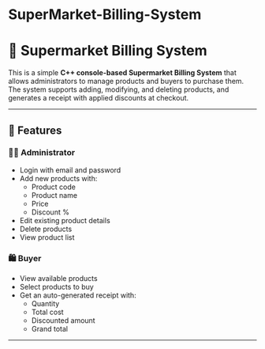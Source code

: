 # SuperMarket-Billing-System
# 🛒 Supermarket Billing System

This is a simple **C++ console-based Supermarket Billing System** that allows administrators to manage products and buyers to purchase them. The system supports adding, modifying, and deleting products, and generates a receipt with applied discounts at checkout.

---

## 📌 Features

### 👨‍💼 Administrator
- Login with email and password
- Add new products with:
  - Product code
  - Product name
  - Price
  - Discount %
- Edit existing product details
- Delete products
- View product list

### 🛍️ Buyer
- View available products
- Select products to buy
- Get an auto-generated receipt with:
  - Quantity
  - Total cost
  - Discounted amount
  - Grand total

---

